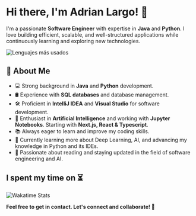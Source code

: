 # Hi there, I'm Adrian Largo! 👋

I'm a passionate **Software Engineer** with expertise in **Java** and **Python**. I love building efficient, scalable, and well-structured applications while continuously learning and exploring new technologies.

![Lenguajes más usados](https://github-readme-stats.vercel.app/api/top-langs/?username=AdrianLargoGit&langs_count=10&theme=dark&layout=compact)

## 🚀 About Me
- 💻 Strong background in **Java** and **Python** development.
- 🛢️ Experience with **SQL databases** and database management.
- 🛠️ Proficient in **IntelliJ IDEA** and **Visual Studio** for software development.
- 🤖 Enthusiast in **Artificial Intelligence** and working with **Jupyter Notebooks**. Starting with **Next.js, React & Typescript**.
- 📚 Always eager to learn and improve my coding skills.
- 🧠 Currently learning more about Deep Learning, AI, and advancing my knowledge in Python and its IDEs.
- 📖 Passionate about reading and staying updated in the field of software engineering and AI.

## I spent my time on ⏳
![Wakatime Stats](https://github-readme-stats.vercel.app/api/wakatime?username=AdrianLargo&theme=dark)

**Feel free to get in contact. Let's connect and collaborate! 🚀**

